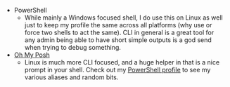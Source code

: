 * PowerShell
    * While mainly a Windows focused shell, I do use this on Linux as well just to keep my profile the same across all platforms (why use or force two shells to act the same). CLI in general is a great tool for any admin being able to have short simple outputs is a god send when trying to debug something. 
* [Oh My Posh](https://ohmyposh.dev/)
    * Linux is much more CLI focused, and a huge helper in that is a nice prompt in your shell. Check out my [PowerShell profile](https://git.dev0.sh/piper/powershell_profile/src/branch/master/personal_profile.ps1) to see my various aliases and random bits.